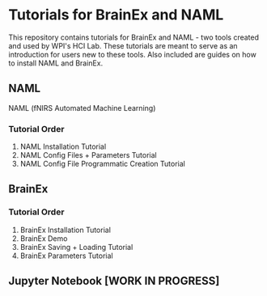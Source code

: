 # Tutorials for BrainEx and NAML
This repository contains tutorials for BrainEx and NAML - two tools created and used by WPI's HCI Lab. These tutorials are meant to serve as an introduction for users new to these tools. Also included are guides on how to install NAML and BrainEx. 

## NAML

NAML (fNIRS Automated Machine Learning)

### Tutorial Order

1. NAML Installation Tutorial
2. NAML Config Files + Parameters Tutorial
4. NAML Config File Programmatic Creation Tutorial

## BrainEx

### Tutorial Order

1. BrainEx Installation Tutorial
2. BrainEx Demo
3. BrainEx Saving + Loading Tutorial
4. BrainEx Parameters Tutorial

## Jupyter Notebook [WORK IN PROGRESS]